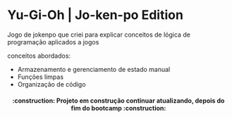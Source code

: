 # Yu-Gi-Oh | Jo-ken-po Edition

Jogo de jokenpo que criei para explicar conceitos de lógica de programação aplicados a jogos

conceitos abordados:

- Armazenamento e gerenciamento de estado manual
- Funções limpas
- Organização de código


<h4 align="center"> 
    :construction:  Projeto em construção continuar atualizando, depois do fim do bootcamp  :construction:
</h4>
